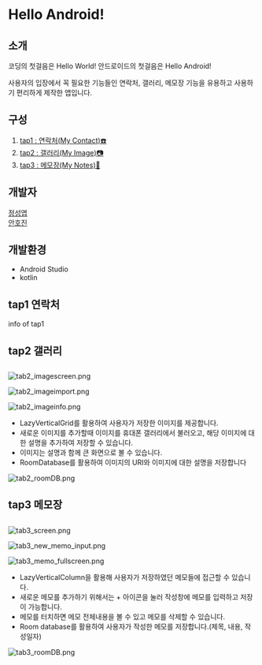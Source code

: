 # Hello Android!

## 소개

코딩의 첫걸음은 Hello World! 안드로이드의 첫걸음은 Hello Android!

사용자의 입장에서 꼭 필요한 기능들인 연락처, 갤러리, 메모장 기능을 유용하고 사용하기 편리하게 제작한 앱입니다.
## 구성
1. [tap1 : 연락처(My Contact)☎️](#tap1-연락처)<br>
2. [tap2 : 갤러리(My Image)📷](#tap2-갤러리)<br>
3. [tap3 : 메모장(My Notes)📝](#tap3-메모장)<br>

## 개발자
[정성엽](https://github.com/SungyeopJeong) <br>
[안호진](https://github.com/ahnhojin1026)
## 개발환경
* Android Studio<br>
* kotlin

## tap1 연락처
info of tap1

## tap2 갤러리
## 

![tab2_imagescreen.png](/images/tab2_imagescreen.png)

![tab2_imageimport.png](https://prod-files-secure.s3.us-west-2.amazonaws.com/f6cb388f-3934-47d6-9928-26d2e10eb0fc/01eb1d95-aaa7-465b-b152-e9ecfc32fe67/tab2_imageimport.png)

![tab2_imageinfo.png](https://prod-files-secure.s3.us-west-2.amazonaws.com/f6cb388f-3934-47d6-9928-26d2e10eb0fc/90af4340-cdcc-431f-b1d1-41700e1848f4/tab2_imageinfo.png)

- LazyVerticalGrid를 활용하여 사용자가 저장한 이미지를 제공합니다.
- 새로운 이미지를 추가할때 이미지를 휴대폰 갤러리에서 불러오고, 해당 이미지에 대한 설명을 추가하여 저장할 수 있습니다.
- 이미지는 설명과 함께 큰 화면으로 볼 수 있습니다.
- RoomDatabase를 활용하여 이미지의 URI와 이미지에 대한 설명을 저장합니다<br>

![tab2_roomDB.png](https://prod-files-secure.s3.us-west-2.amazonaws.com/f6cb388f-3934-47d6-9928-26d2e10eb0fc/b8a3c815-0cb4-4902-a359-ed5398e84679/tab2_roomDB.png)
## tap3 메모장
## 

![tab3_screen.png](https://prod-files-secure.s3.us-west-2.amazonaws.com/f6cb388f-3934-47d6-9928-26d2e10eb0fc/034f5df1-833b-41c8-b640-0894045c5996/tab3_screen.png)

![tab3_new_memo_input.png](https://prod-files-secure.s3.us-west-2.amazonaws.com/f6cb388f-3934-47d6-9928-26d2e10eb0fc/36f2e062-daf2-41db-896f-5d2e077cf3a2/tab3_new_memo_input.png)

![tab3_memo_fullscreen.png](https://prod-files-secure.s3.us-west-2.amazonaws.com/f6cb388f-3934-47d6-9928-26d2e10eb0fc/3c763a37-35a5-4532-9b9b-32eb52647184/tab3_memo_fullscreen.png)

- LazyVerticalColumn을 활용해 사용자가 저장하였던 메모들에 접근할 수 있습니다.
- 새로운 메모를 추가하기 위해서는 + 아이콘을 눌러 작성창에 메모를 입력하고 저장이 가능합니다.
- 메모를 터치하면 메모 전체내용을 볼 수 있고 메모를 삭제할 수 있습니다.
- Room database를 활용하여 사용자가 작성한 메모를 저장합니다.(제목, 내용, 작성일자)
 
![tab3_roomDB.png](https://prod-files-secure.s3.us-west-2.amazonaws.com/f6cb388f-3934-47d6-9928-26d2e10eb0fc/d7fa56c3-584c-40cb-ad08-c6cd284afed6/tab3_roomDB.png)
